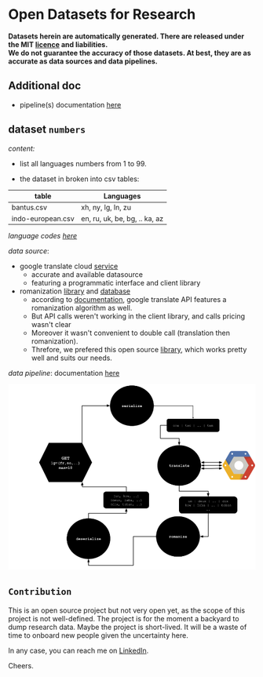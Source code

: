 # Open Datasets for Research

**Datasets herein are automatically generated. There are released under the MIT [licence](LICENSE) and liabilities.<br> 
We do not guarantee the accuracy of those datasets. At best, they are as accurate as data sources and data pipelines.** 


## Additional doc

- pipeline(s) documentation [here](pipelines/README.md)


## dataset `numbers`

*content:*

- list all languages numbers from 1 to 99.<br>

- the dataset in broken into csv tables:

| table             | Languages                     |
|-------------------|-------------------------------|
| bantus.csv        | xh, ny, lg, ln, zu            |
| indo-european.csv | en, ru, uk, be, bg, .. ka, az |

*language codes [here](https://cloud.google.com/translate/docs/languages)*

*data source*: 
- google translate cloud [service](https://cloud.google.com/translate/docs/languages)
  - accurate and available datasource
  - featuring a programmatic interface and client library
- romanization [library](https://github.com/anyascii/anyascii) and [database](https://loc.gov/catdir/cpso/roman)
  - according to [documentation](https://cloud.google.com/translate/docs/advanced/romanize-text), google translate API features a romanization algorithm as well. 
  - But API calls weren't working in the client library, and calls pricing wasn't clear 
  - Moreover it wasn't convenient to double call (translation then romanization). 
  - Threfore, we prefered this open source [library](https://github.com/anyascii/anyascii), which works pretty well and suits our needs.

*data pipeline*: documentation [here](pipelines/README.md)

![img](pipelines/docs/translation-pipeline.png)


## `Contribution`

This is an open source project but not very open yet, as the scope of this project is not well-defined. The project is for the moment a backyard to dump research data.
Maybe the project is short-lived. It will be a waste of time to onboard new people given the uncertainty here.

In any case, you can reach me on [LinkedIn](https://www.linkedin.com/in/marcelndeffo/).

Cheers.


